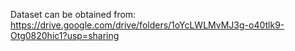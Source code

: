 Dataset can be obtained from:
https://drive.google.com/drive/folders/1oYcLWLMvMJ3g-o40tlk9-Otg0820hic1?usp=sharing
